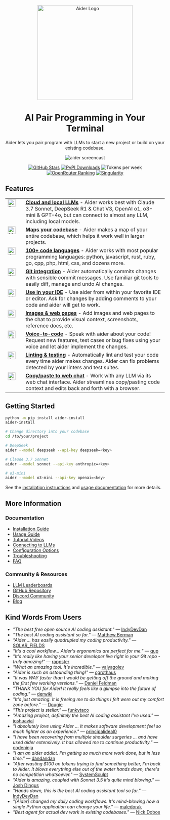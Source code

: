 <p align="center">
    <a href="https://aider.chat/"><img src="https://aider.chat/assets/logo.svg" alt="Aider Logo" width="300"></a>
</p>

<h1 align="center">
AI Pair Programming in Your Terminal
</h1>


<p align="center">
Aider lets you pair program with LLMs to start a new project or build on your existing codebase. 
</p>

<p align="center">
  <img
    src="https://aider.chat/assets/screencast.svg"
    alt="aider screencast"
  >
</p>

<p align="center">
<!--[[[cog
from scripts.badges import get_badges_md
text = get_badges_md()
cog.out(text)
]]]-->
  <a href="https://github.com/Aider-AI/aider/stargazers"><img alt="GitHub Stars" title="Total number of GitHub stars the Aider project has received"
src="https://img.shields.io/github/stars/Aider-AI/aider?style=flat-square&logo=github&color=f1c40f&labelColor=555555"/></a>
  <a href="https://pypi.org/project/aider-chat/"><img alt="PyPI Downloads" title="Total number of installations via pip from PyPI"
src="https://img.shields.io/badge/📦%20Installs-1.7M-2ecc71?style=flat-square&labelColor=555555"/></a>
  <img alt="Tokens per week" title="Number of tokens processed weekly by Aider users"
src="https://img.shields.io/badge/📈%20Tokens%2Fweek-15B-3498db?style=flat-square&labelColor=555555"/>
  <a href="https://openrouter.ai/"><img alt="OpenRouter Ranking" title="Aider's ranking among applications on the OpenRouter platform"
src="https://img.shields.io/badge/🏆%20OpenRouter-Top%2020-9b59b6?style=flat-square&labelColor=555555"/></a>
  <a href="https://aider.chat/HISTORY.html"><img alt="Singularity" title="Percentage of the new code in Aider's last release written by Aider itself"
src="https://img.shields.io/badge/🔄%20Singularity-92%25-e74c3c?style=flat-square&labelColor=555555"/></a>
<!--[[[end]]]-->  
</p>

## Features

<table border="0" cellspacing="0" cellpadding="0">
  <tr>
    <td width="40" valign="top">
      <img src="https://cdn.jsdelivr.net/npm/@mdi/svg@latest/svg/brain.svg" width="24" height="24" alt="Brain Icon">
    </td>
    <td>
      <strong><a href="https://aider.chat/docs/llms.html">Cloud and local LLMs</a></strong> - Aider works best with Claude 3.7 Sonnet, DeepSeek R1 & Chat V3, OpenAI o1, o3-mini & GPT-4o, but can connect to almost any LLM, including local models.
    </td>
  </tr>
  <tr>
    <td width="40" valign="top">
      <img src="https://cdn.jsdelivr.net/npm/@mdi/svg@latest/svg/map-outline.svg" width="24" height="24" alt="Map Icon">
    </td>
    <td>
      <strong><a href="https://aider.chat/docs/repomap.html">Maps your codebase</a></strong> - Aider makes a map of your entire codebase, which helps it work well in larger projects.
    </td>
  </tr>
  <tr>
    <td width="40" valign="top">
      <img src="https://cdn.jsdelivr.net/npm/@mdi/svg@latest/svg/code-tags.svg" width="24" height="24" alt="Code Icon">
    </td>
    <td>
      <strong><a href="https://aider.chat/docs/languages.html">100+ code languages</a></strong> - Aider works with most popular programming languages: python, javascript, rust, ruby, go, cpp, php, html, css, and dozens more.
    </td>
  </tr>
  <tr>
    <td width="40" valign="top">
      <img src="https://cdn.jsdelivr.net/npm/@mdi/svg@latest/svg/source-branch.svg" width="24" height="24" alt="Git Icon">
    </td>
    <td>
      <strong><a href="https://aider.chat/docs/git.html">Git integration</a></strong> - Aider automatically commits changes with sensible commit messages. Use familiar git tools to easily diff, manage and undo AI changes.
    </td>
  </tr>
  <tr>
    <td width="40" valign="top">
      <img src="https://cdn.jsdelivr.net/npm/@mdi/svg@latest/svg/monitor.svg" width="24" height="24" alt="Monitor Icon">
    </td>
    <td>
      <strong><a href="https://aider.chat/docs/usage/watch.html">Use in your IDE</a></strong> - Use aider from within your favorite IDE or editor. Ask for changes by adding comments to your code and aider will get to work.
    </td>
  </tr>
  <tr>
    <td width="40" valign="top">
      <img src="https://cdn.jsdelivr.net/npm/@mdi/svg@latest/svg/image.svg" width="24" height="24" alt="Image Icon">
    </td>
    <td>
      <strong><a href="https://aider.chat/docs/usage/images-urls.html">Images & web pages</a></strong> - Add images and web pages to the chat to provide visual context, screenshots, reference docs, etc.
    </td>
  </tr>
  <tr>
    <td width="40" valign="top">
      <img src="https://cdn.jsdelivr.net/npm/@mdi/svg@latest/svg/microphone.svg" width="24" height="24" alt="Microphone Icon">
    </td>
    <td>
      <strong><a href="https://aider.chat/docs/usage/voice.html">Voice-to-code</a></strong> - Speak with aider about your code! Request new features, test cases or bug fixes using your voice and let aider implement the changes.
    </td>
  </tr>
  <tr>
    <td width="40" valign="top">
      <img src="https://cdn.jsdelivr.net/npm/@mdi/svg@latest/svg/check.svg" width="24" height="24" alt="Check Icon">
    </td>
    <td>
      <strong><a href="https://aider.chat/docs/usage/lint-test.html">Linting & testing</a></strong> - Automatically lint and test your code every time aider makes changes. Aider can fix problems detected by your linters and test suites.
    </td>
  </tr>
  <tr>
    <td width="40" valign="top">
      <img src="https://cdn.jsdelivr.net/npm/@mdi/svg@latest/svg/content-copy.svg" width="24" height="24" alt="Copy Icon">
    </td>
    <td>
      <strong><a href="https://aider.chat/docs/usage/copypaste.html">Copy/paste to web chat</a></strong> - Work with any LLM via its web chat interface. Aider streamlines copy/pasting code context and edits back and forth with a browser.
    </td>
  </tr>
</table>

## Getting Started

```bash
python -m pip install aider-install
aider-install

# Change directory into your codebase
cd /to/your/project

# DeepSeek
aider --model deepseek --api-key deepseek=<key>

# Claude 3.7 Sonnet
aider --model sonnet --api-key anthropic=<key>

# o3-mini
aider --model o3-mini --api-key openai=<key>
```

See the [installation instructions](https://aider.chat/docs/install.html) and [usage documentation](https://aider.chat/docs/usage.html) for more details.

## More Information

### Documentation
- [Installation Guide](https://aider.chat/docs/install.html)
- [Usage Guide](https://aider.chat/docs/usage.html)
- [Tutorial Videos](https://aider.chat/docs/usage/tutorials.html)
- [Connecting to LLMs](https://aider.chat/docs/llms.html)
- [Configuration Options](https://aider.chat/docs/config.html)
- [Troubleshooting](https://aider.chat/docs/troubleshooting.html)
- [FAQ](https://aider.chat/docs/faq.html)

### Community & Resources
- [LLM Leaderboards](https://aider.chat/docs/leaderboards/)
- [GitHub Repository](https://github.com/Aider-AI/aider)
- [Discord Community](https://discord.gg/Tv2uQnR88V)
- [Blog](https://aider.chat/blog/)

## Kind Words From Users

- *"The best free open source AI coding assistant."* — [IndyDevDan](https://youtu.be/YALpX8oOn78)
- *"The best AI coding assistant so far."* — [Matthew Berman](https://www.youtube.com/watch?v=df8afeb1FY8)
- *"Aider ... has easily quadrupled my coding productivity."* — [SOLAR_FIELDS](https://news.ycombinator.com/item?id=36212100)
- *"It's a cool workflow... Aider's ergonomics are perfect for me."* — [qup](https://news.ycombinator.com/item?id=38185326)
- *"It's really like having your senior developer live right in your Git repo - truly amazing!"* — [rappster](https://github.com/Aider-AI/aider/issues/124)
- *"What an amazing tool. It's incredible."* — [valyagolev](https://github.com/Aider-AI/aider/issues/6#issue-1722897858)
- *"Aider is such an astounding thing!"* — [cgrothaus](https://github.com/Aider-AI/aider/issues/82#issuecomment-1631876700)
- *"It was WAY faster than I would be getting off the ground and making the first few working versions."* — [Daniel Feldman](https://twitter.com/d_feldman/status/1662295077387923456)
- *"THANK YOU for Aider! It really feels like a glimpse into the future of coding."* — [derwiki](https://news.ycombinator.com/item?id=38205643)
- *"It's just amazing. It is freeing me to do things I felt were out my comfort zone before."* — [Dougie](https://discord.com/channels/1131200896827654144/1174002618058678323/1174084556257775656)
- *"This project is stellar."* — [funkytaco](https://github.com/Aider-AI/aider/issues/112#issuecomment-1637429008)
- *"Amazing project, definitely the best AI coding assistant I've used."* — [joshuavial](https://github.com/Aider-AI/aider/issues/84)
- *"I absolutely love using Aider ... It makes software development feel so much lighter as an experience."* — [principalideal0](https://discord.com/channels/1131200896827654144/1133421607499595858/1229689636012691468)
- *"I have been recovering from multiple shoulder surgeries ... and have used aider extensively. It has allowed me to continue productivity."* — [codeninja](https://www.reddit.com/r/OpenAI/s/nmNwkHy1zG)
- *"I am an aider addict. I'm getting so much more work done, but in less time."* — [dandandan](https://discord.com/channels/1131200896827654144/1131200896827654149/1135913253483069470)
- *"After wasting $100 on tokens trying to find something better, I'm back to Aider. It blows everything else out of the water hands down, there's no competition whatsoever."* — [SystemSculpt](https://discord.com/channels/1131200896827654144/1131200896827654149/1178736602797846548)
- *"Aider is amazing, coupled with Sonnet 3.5 it's quite mind blowing."* — [Josh Dingus](https://discord.com/channels/1131200896827654144/1133060684540813372/1262374225298198548)
- *"Hands down, this is the best AI coding assistant tool so far."* — [IndyDevDan](https://www.youtube.com/watch?v=MPYFPvxfGZs)
- *"[Aider] changed my daily coding workflows. It's mind-blowing how a single Python application can change your life."* — [maledorak](https://discord.com/channels/1131200896827654144/1131200896827654149/1258453375620747264)
- *"Best agent for actual dev work in existing codebases."* — [Nick Dobos](https://twitter.com/NickADobos/status/1690408967963652097?s=20)
